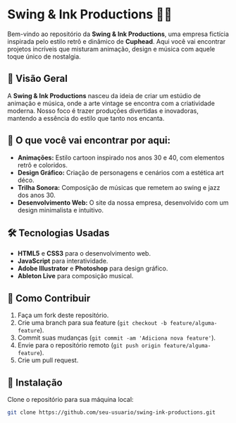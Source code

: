 # Swing & Ink Productions 🎨🎶

Bem-vindo ao repositório da **Swing & Ink Productions**, uma empresa fictícia inspirada pelo estilo retrô e dinâmico de **Cuphead**. Aqui você vai encontrar projetos incríveis que misturam animação, design e música com aquele toque único de nostalgia.

## 🌟 Visão Geral

A **Swing & Ink Productions** nasceu da ideia de criar um estúdio de animação e música, onde a arte vintage se encontra com a criatividade moderna. Nosso foco é trazer produções divertidas e inovadoras, mantendo a essência do estilo que tanto nos encanta.

## 🚀 O que você vai encontrar por aqui:

- **Animações:** Estilo cartoon inspirado nos anos 30 e 40, com elementos retrô e coloridos.
- **Design Gráfico:** Criação de personagens e cenários com a estética art déco.
- **Trilha Sonora:** Composição de músicas que remetem ao swing e jazz dos anos 30.
- **Desenvolvimento Web:** O site da nossa empresa, desenvolvido com um design minimalista e intuitivo.

## 🛠️ Tecnologias Usadas

- **HTML5** e **CSS3** para o desenvolvimento web.
- **JavaScript** para interatividade.
- **Adobe Illustrator** e **Photoshop** para design gráfico.
- **Ableton Live** para composição musical.

## 🎯 Como Contribuir

1. Faça um fork deste repositório.
2. Crie uma branch para sua feature (`git checkout -b feature/alguma-feature`).
3. Commit suas mudanças (`git commit -am 'Adiciona nova feature'`).
4. Envie para o repositório remoto (`git push origin feature/alguma-feature`).
5. Crie um pull request.

## 🔧 Instalação

Clone o repositório para sua máquina local:

```bash
git clone https://github.com/seu-usuario/swing-ink-productions.git
